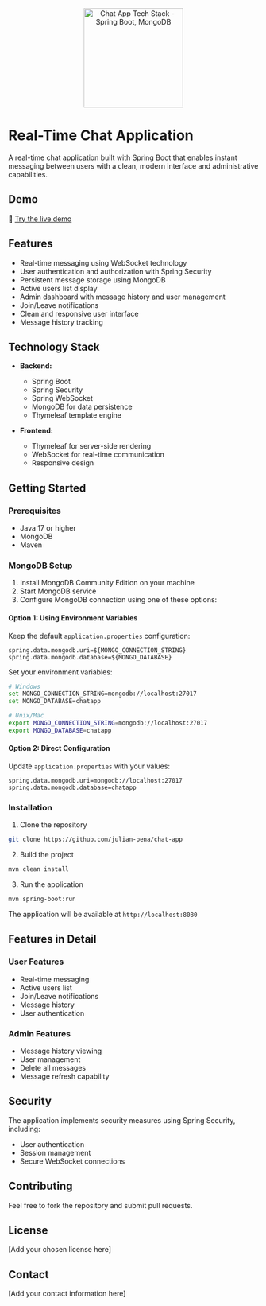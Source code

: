 <div align="center">
  <img src="https://github.com/user-attachments/assets/b589e78d-771b-4928-bd23-a448d625bd7f" alt="Chat App Tech Stack - Spring Boot, MongoDB" width="200" height="200"/>
</div>

# Real-Time Chat Application

A real-time chat application built with Spring Boot that enables instant messaging between users with a clean, modern interface and administrative capabilities.

## Demo

🔗 [Try the live demo](https://chat-app.koyeb.app)

## Features

- Real-time messaging using WebSocket technology
- User authentication and authorization with Spring Security
- Persistent message storage using MongoDB
- Active users list display
- Admin dashboard with message history and user management
- Join/Leave notifications
- Clean and responsive user interface
- Message history tracking

## Technology Stack

- **Backend:**
  - Spring Boot
  - Spring Security
  - Spring WebSocket
  - MongoDB for data persistence
  - Thymeleaf template engine

- **Frontend:**
  - Thymeleaf for server-side rendering
  - WebSocket for real-time communication
  - Responsive design

## Getting Started

### Prerequisites

- Java 17 or higher
- MongoDB
- Maven

### MongoDB Setup

1. Install MongoDB Community Edition on your machine
2. Start MongoDB service
3. Configure MongoDB connection using one of these options:

#### Option 1: Using Environment Variables
Keep the default `application.properties` configuration:
```properties
spring.data.mongodb.uri=${MONGO_CONNECTION_STRING}
spring.data.mongodb.database=${MONGO_DATABASE}
```

Set your environment variables:
```bash
# Windows
set MONGO_CONNECTION_STRING=mongodb://localhost:27017
set MONGO_DATABASE=chatapp

# Unix/Mac
export MONGO_CONNECTION_STRING=mongodb://localhost:27017
export MONGO_DATABASE=chatapp
```

#### Option 2: Direct Configuration
Update `application.properties` with your values:
```properties
spring.data.mongodb.uri=mongodb://localhost:27017
spring.data.mongodb.database=chatapp
```

### Installation

1. Clone the repository
```bash
git clone https://github.com/julian-pena/chat-app
```

2. Build the project
```bash
mvn clean install
```

3. Run the application
```bash
mvn spring-boot:run
```

The application will be available at `http://localhost:8080`

## Features in Detail

### User Features
- Real-time messaging
- Active users list
- Join/Leave notifications
- Message history
- User authentication

### Admin Features
- Message history viewing
- User management
- Delete all messages
- Message refresh capability

## Security

The application implements security measures using Spring Security, including:
- User authentication
- Session management
- Secure WebSocket connections

## Contributing

Feel free to fork the repository and submit pull requests.

## License

[Add your chosen license here]

## Contact

[Add your contact information here]

